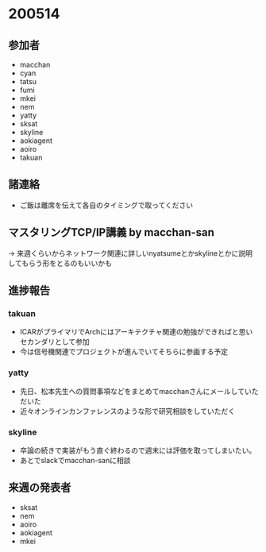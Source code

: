 # 200514

## 参加者
- macchan
- cyan
- tatsu
- fumi
- mkei
- nem
- yatty
- sksat
- skyline
- aokiagent
- aoiro
- takuan

## 諸連絡
- ご飯は離席を伝えて各自のタイミングで取ってください

## マスタリングTCP/IP講義 by macchan-san
-> 来週くらいからネットワーク関連に詳しいnyatsumeとかskylineとかに説明してもらう形をとるのもいいかも

## 進捗報告
### takuan
- ICARがプライマリでArchにはアーキテクチャ関連の勉強ができればと思いセカンダリとして参加
- 今は信号機関連でプロジェクトが進んでいてそちらに参画する予定

### yatty
- 先日、松本先生への質問事項などをまとめてmacchanさんにメールしていただいた
- 近々オンラインカンファレンスのような形で研究相談をしていただく
 
### skyline
- 卒論の続きで実装がもう直ぐ終わるので週末には評価を取ってしまいたい。
- あとでslackでmacchan-sanに相談

## 来週の発表者
- sksat
- nem
- aoiro
- aokiagent
- mkei
